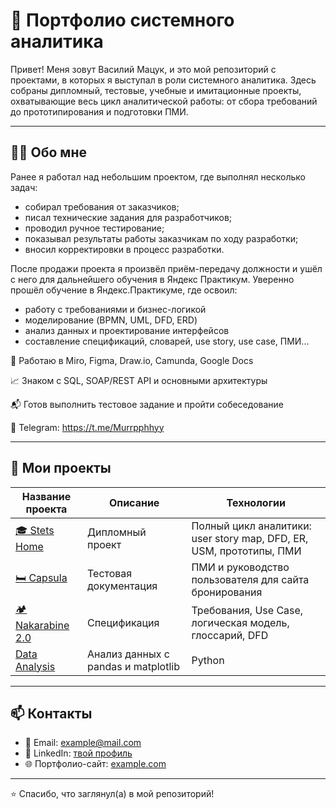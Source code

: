 # 📁 Портфолио системного аналитика

Привет! Меня зовут Василий Мацук, и это мой репозиторий с проектами, в которых я выступал в роли системного аналитика. Здесь собраны дипломный, тестовые, учебные и имитационные проекты, охватывающие весь цикл аналитической работы: от сбора требований до прототипирования и подготовки ПМИ.

---

## 👨‍💻 Обо мне

Ранее я работал над небольшим проектом, где выполнял несколько задач:

* собирал требования от заказчиков;
* писал технические задания для разработчиков;
* проводил ручное тестирование;
* показывал результаты работы заказчикам по ходу разработки;
* вносил корректировки в процесс разработки.

После продажи проекта я произвёл приём-передачу должности и ушёл с него для дальнейшего обучения в Яндекс Практикум. Уверенно прошёл обучение в Яндекс.Практикуме, где освоил:

* работу с требованиями и бизнес-логикой
* моделирование (BPMN, UML, DFD, ERD)
* анализ данных и проектирование интерфейсов
* составление спецификаций, словарей, use story, use case, ПМИ...

 🔧 Работаю в Miro, Figma, Draw.io, Camunda, Google Docs
 
 📈 Знаком с SQL, SOAP/REST API и основными архитектуры
 
 📬 Готов выполнить тестовое задание и пройти собеседование
 
 📱 Telegram: https://t.me/Murrpphhyy



---

## 📂 Мои проекты

| Название проекта | Описание | Технологии |
|------------------|----------|------------|
| [🎓 Stets Home](https://github.com/vasiamasuk/GitHub-portfolio/blob/main/🎓%20Stets%20Home) | Дипломный проект | Полный цикл аналитики: user story map, DFD, ER, USM, прототипы, ПМИ |
| [🛏️ Capsula](https://github.com/vasiamasuk/GitHub-portfolio/blob/main/🛏%EF%B8%8F%20Capsula) | Тестовая документация | ПМИ и руководство пользователя для сайта бронирования |
| [🏕 Nakarabine 2.0](https://github.com/vasiamasuk/GitHub-portfolio/blob/main/🏕%20Nakarabine%202.0) | Спецификация | Требования, Use Case, логическая модель, глоссарий, DFD |
| [Data Analysis](https://github.com/username/data-analysis) | Анализ данных с pandas и matplotlib | Python |

---

## 📫 Контакты

- 📧 Email: example@mail.com
- 💼 LinkedIn: [твой профиль](https://linkedin.com/in/твояссылка)
- 🌐 Портфолио-сайт: [example.com](https://example.com)

---

⭐️ Спасибо, что заглянул(а) в мой репозиторий!


